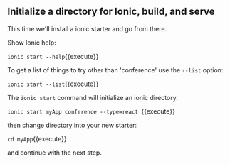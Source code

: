 ## Initialize a directory for Ionic, build, and serve

This time we'll install a ionic starter and go from there.

Show Ionic help:

`ionic start --help`{{execute}}

To get a list of things to try other than 'conference' use the `--list`
option:

`ionic start --list`{{execute}}

The `ionic start` command will initialize an ionic directory.

`ionic start myApp conference --type=react `{{execute}}

then change directory into your new starter:

`cd myApp`{{execute}}

and continue with the next step.
